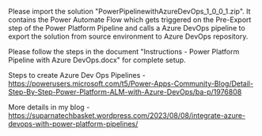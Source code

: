 Please import the solution "PowerPipelinewithAzureDevOps_1_0_0_1.zip". It contains the Power Automate Flow which gets triggered on the Pre-Export step of the Power Platform Pipeline and calls a Azure DevOps pipeline to export the solution from source environment to Azure DevOps repository.

Please follow the steps in the document "Instructions - Power Platform Pipeline with Azure DevOps.docx" for complete setup.

Steps to create Azure Dev Ops Pipelines -https://powerusers.microsoft.com/t5/Power-Apps-Community-Blog/Detail-Step-By-Step-Power-Platform-ALM-with-Azure-DevOps/ba-p/1976808

More details in my blog -https://suparnatechbasket.wordpress.com/2023/08/08/integrate-azure-devops-with-power-platform-pipelines/
